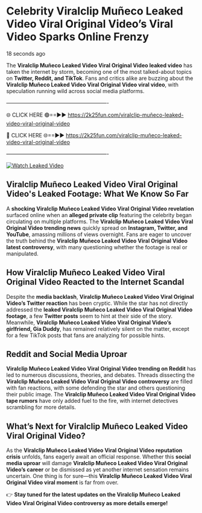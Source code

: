 # Celebrity Viralclip Muñeco Leaked Video Viral Original Video’s Viral Video Sparks Online Frenzy

18 seconds ago

The **Viralclip Muñeco Leaked Video Viral Original Video leaked video** has taken the internet by storm, becoming one of the most talked-about topics on **Twitter, Reddit, and TikTok**. Fans and critics alike are buzzing about the **Viralclip Muñeco Leaked Video Viral Original Video viral video**, with speculation running wild across social media platforms.

———————————————————-

🌐 CLICK HERE 🟢==►► https://2k25fun.com/viralclip-muñeco-leaked-video-viral-original-video

🔴 CLICK HERE 🌐==►► https://2k25fun.com/viralclip-muñeco-leaked-video-viral-original-video

———————————————————-

[![Watch Leaked Video](https://miro.medium.com/v2/resize:fit:828/format:webp/1*cilzJN44JGOrTw9NJCrNHA.gif "Watch Leaked Video")](https://2k25fun.com/viralclip-muñeco-leaked-video-viral-original-video)

## **Viralclip Muñeco Leaked Video Viral Original Video's Leaked Footage: What We Know So Far**  
A **shocking Viralclip Muñeco Leaked Video Viral Original Video revelation** surfaced online when an **alleged private clip** featuring the celebrity began circulating on multiple platforms. The **Viralclip Muñeco Leaked Video Viral Original Video trending news** quickly spread on **Instagram, Twitter, and YouTube**, amassing millions of views overnight. Fans are eager to uncover the truth behind the **Viralclip Muñeco Leaked Video Viral Original Video latest controversy**, with many questioning whether the footage is real or manipulated.  

## **How Viralclip Muñeco Leaked Video Viral Original Video Reacted to the Internet Scandal**  
Despite the **media backlash**, **Viralclip Muñeco Leaked Video Viral Original Video’s Twitter reaction** has been cryptic. While the star has not directly addressed the **leaked Viralclip Muñeco Leaked Video Viral Original Video footage**, a few **Twitter posts** seem to hint at their side of the story. Meanwhile, **Viralclip Muñeco Leaked Video Viral Original Video’s girlfriend, Gia Duddy**, has remained relatively silent on the matter, except for a few TikTok posts that fans are analyzing for possible hints.  

## **Reddit and Social Media Uproar**  
**Viralclip Muñeco Leaked Video Viral Original Video trending on Reddit** has led to numerous discussions, theories, and debates. Threads dissecting the **Viralclip Muñeco Leaked Video Viral Original Video controversy** are filled with fan reactions, with some defending the star and others questioning their public image. The **Viralclip Muñeco Leaked Video Viral Original Video tape rumors** have only added fuel to the fire, with internet detectives scrambling for more details.  

## **What’s Next for Viralclip Muñeco Leaked Video Viral Original Video?**  
As the **Viralclip Muñeco Leaked Video Viral Original Video reputation crisis** unfolds, fans eagerly await an official response. Whether this **social media uproar** will damage **Viralclip Muñeco Leaked Video Viral Original Video’s career** or be dismissed as yet another internet sensation remains uncertain. One thing is for sure—this **Viralclip Muñeco Leaked Video Viral Original Video viral moment** is far from over.  

👉 **Stay tuned for the latest updates on the Viralclip Muñeco Leaked Video Viral Original Video controversy as more details emerge!**  